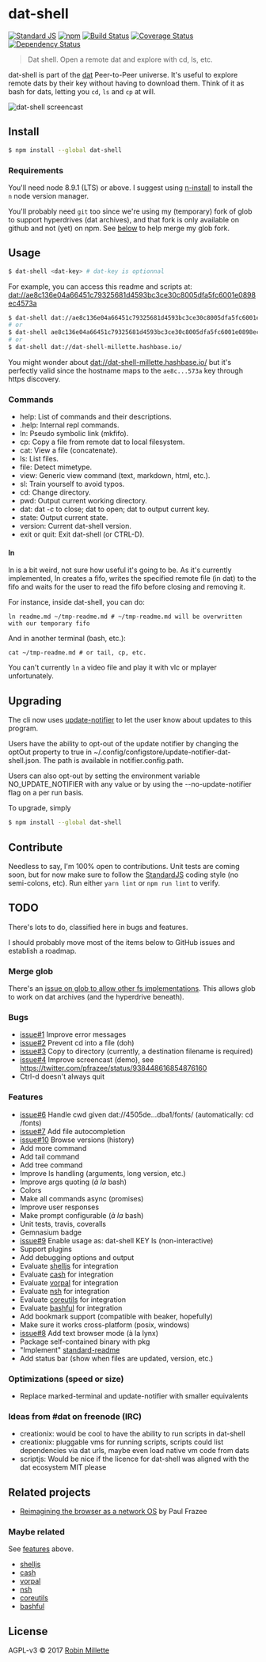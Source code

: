 # dat-shell
[![Standard JS](https://img.shields.io/badge/code_style-standard-brightgreen.svg)][standardjs]
[![npm](https://img.shields.io/npm/v/dat-shell.svg)](https://www.npmjs.com/package/dat-shell)
[![Build Status](https://travis-ci.org/millette/dat-shell.svg?branch=master)](https://travis-ci.org/millette/dat-shell)
[![Coverage Status](https://coveralls.io/repos/github/millette/dat-shell/badge.svg?branch=master)](https://coveralls.io/github/millette/dat-shell?branch=master)
[![Dependency Status](https://gemnasium.com/badges/github.com/millette/dat-shell.svg)](https://gemnasium.com/github.com/millette/dat-shell)
> Dat shell. Open a remote dat and explore with cd, ls, etc.

dat-shell is part of the [dat][] Peer-to-Peer universe. It's useful to explore remote dats by their key without having to download them. Think of it as bash for dats, letting you ```cd```, ```ls``` and ```cp``` at will.

![dat-shell screencast][screencast]

## Install
```sh
$ npm install --global dat-shell
```

### Requirements
You'll need node 8.9.1 (LTS) or above. I suggest using [n-install] to install the ```n``` node version manager.

You'll probably need ```git``` too since we're using my (temporary) fork of glob to support hyperdrives (dat archives), and that fork is only available on github and not (yet) on npm. See [below][merge-glob] to help merge my glob fork.

## Usage
```sh
$ dat-shell <dat-key> # dat-key is optionnal
```

For example, you can access this readme and scripts at: <dat://ae8c136e04a66451c79325681d4593bc3ce30c8005dfa5fc6001e0898ec4573a>

```sh
$ dat-shell dat://ae8c136e04a66451c79325681d4593bc3ce30c8005dfa5fc6001e0898ec4573a
# or
$ dat-shell ae8c136e04a66451c79325681d4593bc3ce30c8005dfa5fc6001e0898ec4573a
# or
$ dat-shell dat://dat-shell-millette.hashbase.io/
```

You might wonder about <dat://dat-shell-millette.hashbase.io/> but it's perfectly valid since the hostname maps to the ```ae8c...573a``` key through https discovery.

### Commands
* help: List of commands and their descriptions.
* .help: Internal repl commands.
* ln: Pseudo symbolic link (mkfifo).
* cp: Copy a file from remote dat to local filesystem.
* cat: View a file (concatenate).
* ls: List files.
* file: Detect mimetype.
* view: Generic view command (text, markdown, html, etc.).
* sl: Train yourself to avoid typos.
* cd: Change directory.
* pwd: Output current working directory.
* dat: dat -c to close; dat <KEY> to open; dat to output current key.
* state: Output current state.
* version: Current dat-shell version.
* exit or quit: Exit dat-shell (or CTRL-D).

#### ln
ln is a bit weird, not sure how useful it's going to be. As it's currently implemented, ln creates a fifo, writes the specified remote file (in dat) to the fifo and waits for the user to read the fifo before closing and removing it.

For instance, inside dat-shell, you can do:

```
ln readme.md ~/tmp-readme.md # ~/tmp-readme.md will be overwritten with our temporary fifo
```

And in another terminal (bash, etc.):
```
cat ~/tmp-readme.md # or tail, cp, etc.
```

You can't currently ```ln``` a video file and play it with vlc or mplayer unfortunately.

## Upgrading
The cli now uses [update-notifier][] to let the user know about updates to this program.

Users have the ability to opt-out of the update notifier by changing
the optOut property to true in ~/.config/configstore/update-notifier-dat-shell.json.
The path is available in notifier.config.path.

Users can also opt-out by setting the environment variable NO_UPDATE_NOTIFIER
with any value or by using the --no-update-notifier flag on a per run basis.

To upgrade, simply
```sh
$ npm install --global dat-shell
```

## Contribute
Needless to say, I'm 100% open to contributions. Unit tests are coming soon, but for now make sure to follow the [StandardJS][standardjs] coding style (no semi-colons, etc). Run either ```yarn lint``` or ```npm run lint``` to verify.

## TODO
There's lots to do, classified here in bugs and features.

I should probably move most of the items below to GitHub issues and establish a roadmap.

### Merge glob
There's an [issue on glob to allow other fs implementations][glob280]. This allows glob to work on dat archives (and the hyperdrive beneath).

### Bugs
* [issue#1] Improve error messages
* [issue#2] Prevent cd into a file (doh)
* [issue#3] Copy to directory (currently, a destination filename is required)
* [issue#4] Improve screencast (demo), see <https://twitter.com/pfrazee/status/938448616854876160>
* Ctrl-d doesn't always quit

### Features
* [issue#6] Handle cwd given dat://4505de...dba1/fonts/ (automatically: cd /fonts)
* [issue#7] Add file autocompletion
* [issue#10] Browse versions (history)
* Add more command
* Add tail command
* Add tree command
* Improve ls handling (arguments, long version, etc.)
* Improve args quoting (*à la* bash)
* Colors
* Make all commands async (promises)
* Improve user responses
* Make prompt configurable (*à la* bash)
* Unit tests, travis, coveralls
* Gemnasium badge
* [issue#9] Enable usage as: dat-shell KEY ls (non-interactive)
* Support plugins
* Add debugging options and output
* Evaluate [shelljs][] for integration
* Evaluate [cash][] for integration
* Evaluate [vorpal][] for integration
* Evaluate [nsh][] for integration
* Evaluate [coreutils][] for integration
* Evaluate [bashful][] for integration
* Add bookmark support (compatible with beaker, hopefully)
* Make sure it works cross-platform (posix, windows)
* [issue#8] Add text browser mode (à la lynx)
* Package self-contained binary with pkg
* "Implement" [standard-readme][]
* Add status bar (show when files are updated, version, etc.)

### Optimizations (speed or size)
* Replace marked-terminal and update-notifier with smaller equivalents

### Ideas from #dat on freenode (IRC)
* creationix: would be cool to have the ability to run scripts in dat-shell
* creationix: pluggable vms for running scripts, scripts could list dependencies via dat urls, maybe even load native vm code from dats
* scriptjs: Would be nice if the licence for dat-shell was aligned with the dat ecosystem MIT please

## Related projects
* [Reimagining the browser as a network OS][] by Paul Frazee

### Maybe related
See [features] above.

* [shelljs][]
* [cash][]
* [vorpal][]
* [nsh][]
* [coreutils][]
* [bashful][]

## License
AGPL-v3 © 2017 [Robin Millette][]

[Robin Millette]: <http://robin.millette.info>
[update-notifier]: <https://github.com/yeoman/update-notifier>
[dat]: <https://datproject.org/>
[shelljs]: <https://github.com/shelljs/shelljs>
[cash]: <https://github.com/dthree/cash>
[vorpal]: <https://github.com/dthree/vorpal>
[n-install]: <https://github.com/mklement0/n-install>
[glob280]: <https://github.com/isaacs/node-glob/issues/280#issuecomment-348816454>
[merge-glob]: <#merge-glob>
[features]: <#features>
[standard-readme]: <https://github.com/RichardLitt/standard-readme>
[standardjs]: <https://standardjs.com/>
[Reimagining the browser as a network OS]: <https://pfrazee.hashbase.io/blog/reimagining-the-browser-as-a-network-os>
[mkfifo]: <https://github.com/avz/node-mkfifo>
[nsh]: <https://github.com/piranna/nsh>
[coreutils]: <https://github.com/piranna/coreutils.js>
[bashful]: <https://github.com/substack/bashful>

[issue#1]: <https://github.com/millette/dat-shell/issues/1>
[issue#2]: <https://github.com/millette/dat-shell/issues/2>
[issue#3]: <https://github.com/millette/dat-shell/issues/3>
[issue#4]: <https://github.com/millette/dat-shell/issues/4>
[issue#5]: <https://github.com/millette/dat-shell/issues/5>
[issue#6]: <https://github.com/millette/dat-shell/issues/6>
[issue#7]: <https://github.com/millette/dat-shell/issues/7>
[issue#8]: <https://github.com/millette/dat-shell/issues/8>
[issue#9]: <https://github.com/millette/dat-shell/issues/9>
[issue#10]: <https://github.com/millette/dat-shell/issues/10>

[screencast]: output.gif "dat-shell screencast"

